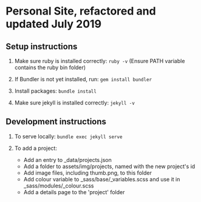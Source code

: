 # Personal Site, refactored and updated July 2019

## Setup instructions

1. Make sure ruby is installed correctly: ```ruby -v``` (Ensure PATH variable contains the ruby bin folder)

2. If Bundler is not yet installed, run: ```gem install bundler```

3. Install packages: ```bundle install```

4. Make sure jekyll is installed correctly:  ```jekyll -v```


## Development instructions

1. To serve locally:  ```bundle exec jekyll serve```

2. To add a project:

    - Add an entry to _data/projects.json
    - Add a folder to assets/img/projects, named with the new project's id
    - Add image files, including thumb.png, to this folder
    - Add colour variable to _sass/base/_variables.scss and use it in _sass/modules/_colour.scss
    - Add a details page to the 'project' folder
